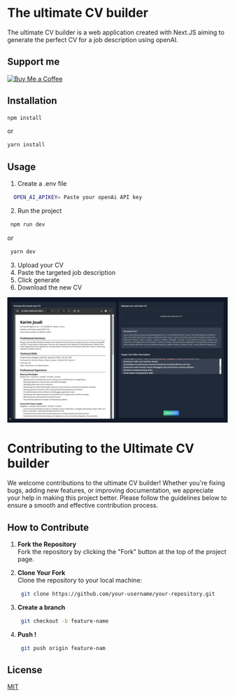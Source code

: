 # The ultimate CV builder

The ultimate CV builder is a web application created with Next.JS aiming to generate the perfect CV for a job description using openAI. 

## Support me
[![Buy Me a Coffee](https://cdn.buymeacoffee.com/buttons/v2/default-yellow.png)](https://www.buymeacoffee.com/karim.jd)


## Installation

```bash
npm install
```
or
```bash
yarn install
```

## Usage
1. Create a .env file 
  ```bash
    OPEN_AI_APIKEY= Paste your openAi API key
  ```

2. Run the project
```bash
 npm run dev
```
or
```bash
 yarn dev
```


3. Upload your CV
4. Paste the targeted job description
5. Click generate
6. Download the new CV

![Preview](./preview.png)

# Contributing to the Ultimate CV builder

We welcome contributions to the ultimate CV builder! Whether you're fixing bugs, adding new features, or improving documentation, we appreciate your help in making this project better. Please follow the guidelines below to ensure a smooth and effective contribution process.

## How to Contribute

1. **Fork the Repository**  
   Fork the repository by clicking the "Fork" button at the top of the project page.

2. **Clone Your Fork**  
   Clone the repository to your local machine:
   ```bash
    git clone https://github.com/your-username/your-repository.git
   ```
3. **Create a branch** 
   ```bash
    git checkout -b feature-name
   ```
4. **Push !**
   ```bash
    git push origin feature-nam
   ```


## License

[MIT](https://choosealicense.com/licenses/mit/)
